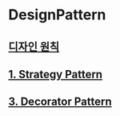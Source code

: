 # DesignPattern

## [디자인 원칙](https://github.com/0ofKIM/DesignPattern/wiki/%EB%94%94%EC%9E%90%EC%9D%B8-%EC%9B%90%EC%B9%99)

## [1. Strategy Pattern](https://github.com/0ofKIM/DesignPattern.wiki.git)



## [3. Decorator Pattern](https://github.com/0ofKIM/DesignPattern/wiki/Decorator-Pattern)
